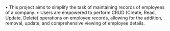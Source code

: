 •	This project aims to simplify the task of maintaining records of employees of a company.
•	Users are empowered to perform CRUD (Create, Read, Update, Delete) operations on employee records, allowing for the addition, removal, update, and comprehensive viewing of employee details.
